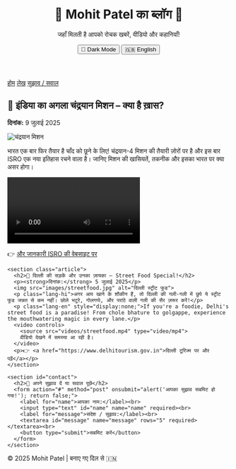 <!DOCTYPE html>
<html lang="hi">
<head>
  <meta charset="UTF-8">
  <meta name="viewport" content="width=device-width, initial-scale=1.0">
  <title>Mohit Patel's Blog</title>
  <link rel="stylesheet" href="style.css">
</head>
<body>
  <header>
    <h1>🌟 Mohit Patel का ब्लॉग 🌟</h1>
    <p class="lang-hi">जहाँ मिलती है आपको रोचक खबरें, वीडियो और कहानियाँ!</p>
    <p class="lang-en" style="display:none;">Where you find exciting news, videos & stories!</p>
    <button id="dark-toggle">🌙 Dark Mode</button>
    <button id="lang-toggle">🇬🇧 English</button>
  </header>

  <nav>
    <a href="#home">होम</a>
    <a href="#article">लेख</a>
    <a href="#contact">सुझाव / सवाल</a>
  </nav>

  <main>
    <section id="article" class="article">
      <h2>🚀 इंडिया का अगला चंद्रयान मिशन – क्या है ख़ास?</h2>
      <p><strong>दिनांक:</strong> 9 जुलाई 2025</p>
      <img src="images/chandrayaan.jpg" alt="चंद्रयान मिशन">
      <p class="lang-hi">भारत एक बार फिर तैयार है चाँद को छूने के लिए! चंद्रयान-4 मिशन की तैयारी ज़ोरों पर है और इस बार ISRO एक नया इतिहास रचने वाला है। जानिए मिशन की खासियतें, तकनीक और इसका भारत पर क्या असर होगा।</p>
      <p class="lang-en" style="display:none;">India is ready to touch the moon again! Chandrayaan-4 is set to make history. Learn about its mission, technology and its impact.</p>
      <video controls>
        <source href="https://youtu.be/vfq9dfaYDzc?si=kxbuu4d6y5TaQGWF" type="video/mp4">
        आपका ब्राउज़र वीडियो सपोर्ट नहीं करता।
      </video>
      <p>👉 <a href="https://isro.gov.in">और जानकारी ISRO की वेबसाइट पर</a></p>
    </section>

    <section class="article">
      <h2>🍴 दिल्ली की सड़कें और उनका ज़ायका – Street Food Special!</h2>
      <p><strong>दिनांक:</strong> 5 जुलाई 2025</p>
      <img src="images/streetfood.jpg" alt="दिल्ली स्ट्रीट फूड">
      <p class="lang-hi">अगर आप खाने के शौकीन हैं, तो दिल्ली की गली-गली में छुपे ये स्ट्रीट फूड जन्नत से कम नहीं। छोले भटूरे, गोलगप्पे, और परांठे वाली गली की सैर ज़रूर करें!</p>
      <p class="lang-en" style="display:none;">If you're a foodie, Delhi's street food is a paradise! From chole bhature to golgappe, experience the mouthwatering magic in every lane.</p>
      <video controls>
        <source src="videos/streetfood.mp4" type="video/mp4">
        वीडियो देखने में समस्या आ रही है।
      </video>
      <p>👉 <a href="https://www.delhitourism.gov.in">दिल्ली टूरिज्म पर और पढ़ें</a></p>
    </section>

    <section id="contact">
      <h2>💬 अपने सुझाव दें या सवाल पूछें</h2>
      <form action="#" method="post" onsubmit="alert('आपका सुझाव सबमिट हो गया!'); return false;">
        <label for="name">आपका नाम:</label><br>
        <input type="text" id="name" name="name" required><br>
        <label for="message">संदेश / सुझाव:</label><br>
        <textarea id="message" name="message" rows="5" required></textarea><br>
        <button type="submit">सबमिट करें</button>
      </form>
    </section>
  </main>

  <footer>
    <p>© 2025 Mohit Patel | बनाए गए दिल से 🇮🇳</p>
  </footer>
  <script src="script.js"></script>
</body>
</html>
